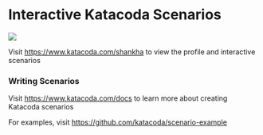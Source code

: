 # Interactive Katacoda Scenarios

[![](http://shields.katacoda.com/katacoda/shankha/count.svg)](https://www.katacoda.com/shankha "Get your profile on Katacoda.com")

Visit https://www.katacoda.com/shankha to view the profile and interactive scenarios

### Writing Scenarios
Visit https://www.katacoda.com/docs to learn more about creating Katacoda scenarios

For examples, visit https://github.com/katacoda/scenario-example
